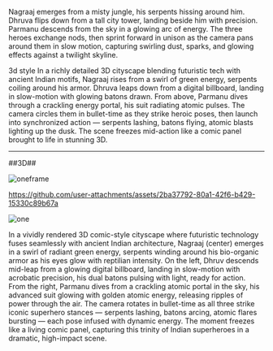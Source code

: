 Nagraaj emerges from a misty jungle, his serpents hissing around him. Dhruva flips down from a tall city tower, landing beside him with precision. Parmanu descends from the sky in a glowing arc of energy. The three heroes exchange nods, then sprint forward in unison as the camera pans around them in slow motion, capturing swirling dust, sparks, and glowing effects against a twilight skyline.

3d style In a richly detailed 3D cityscape blending futuristic tech with ancient Indian motifs, Nagraaj rises from a swirl of green energy, serpents coiling around his armor. Dhruva leaps down from a digital billboard, landing in slow-motion with glowing batons drawn. From above, Parmanu dives through a crackling energy portal, his suit radiating atomic pulses. The camera circles them in bullet-time as they strike heroic poses, then launch into synchronized action — serpents lashing, batons flying, atomic blasts lighting up the dusk. The scene freezes mid-action like a comic panel brought to life in stunning 3D.






-------------------
##3D##


![oneframe](https://github.com/user-attachments/assets/81ccd1d2-c1f3-4d5c-9155-d63b0f3e644d)



https://github.com/user-attachments/assets/2ba37792-80a1-42f6-b429-15330c89b67a





![one](https://github.com/user-attachments/assets/9d5b8dc5-0a24-4941-b52c-6701192fe946)



In a vividly rendered 3D comic-style cityscape where futuristic technology fuses seamlessly with ancient Indian architecture, Nagraaj (center) emerges in a swirl of radiant green energy, serpents winding around his bio-organic armor as his eyes glow with reptilian intensity. On the left, Dhruv descends mid-leap from a glowing digital billboard, landing in slow-motion with acrobatic precision, his dual batons pulsing with light, ready for action. From the right, Parmanu dives from a crackling atomic portal in the sky, his advanced suit glowing with golden atomic energy, releasing ripples of power through the air. The camera rotates in bullet-time as all three strike iconic superhero stances — serpents lashing, batons arcing, atomic flares bursting — each pose infused with dynamic energy. The moment freezes like a living comic panel, capturing this trinity of Indian superheroes in a dramatic, high-impact scene.
